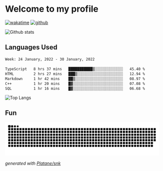 # Welcome to my profile

[![wakatime](https://wakatime.com/badge/user/82c377cd-a54c-404c-b7df-177b313ca539.svg)](https://wakatime.com/@82c377cd-a54c-404c-b7df-177b313ca539)
[![github](https://img.shields.io/github/followers/xinthose?logo=github&style=plastic)](https://github.com/alanhamlett?tab=followers)

![Github stats](https://github-readme-stats.vercel.app/api?username=xinthose&show_icons=true&theme=radical&count_private=true)

## Languages Used

<!--START_SECTION:waka-->
```text
Week: 24 January, 2022 - 30 January, 2022

TypeScript   8 hrs 37 mins   ███████████▒░░░░░░░░░░░░░   45.40 % 
HTML         2 hrs 27 mins   ███▒░░░░░░░░░░░░░░░░░░░░░   12.94 % 
Markdown     1 hr 42 mins    ██▒░░░░░░░░░░░░░░░░░░░░░░   08.97 % 
C++          1 hr 20 mins    █▓░░░░░░░░░░░░░░░░░░░░░░░   07.08 % 
SQL          1 hr 16 mins    █▓░░░░░░░░░░░░░░░░░░░░░░░   06.68 % 
```
<!--END_SECTION:waka-->

![Top Langs](https://github-readme-stats.vercel.app/api/top-langs/?username=xinthose)

## Fun
![github contribution grid snake animation](https://raw.githubusercontent.com/xinthose/xinthose/output/github-contribution-grid-snake.svg)

_generated with [Platane/snk](https://github.com/Platane/snk)_
